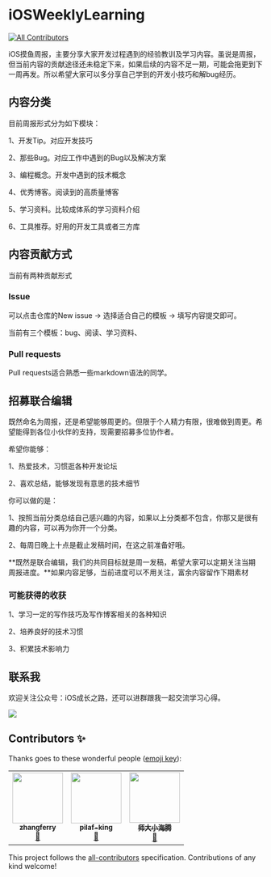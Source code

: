 # iOSWeeklyLearning
<!-- ALL-CONTRIBUTORS-BADGE:START - Do not remove or modify this section -->
[![All Contributors](https://img.shields.io/badge/all_contributors-3-orange.svg?style=flat-square)](#contributors-)
<!-- ALL-CONTRIBUTORS-BADGE:END -->
iOS摸鱼周报，主要分享大家开发过程遇到的经验教训及学习内容。虽说是周报，但当前内容的贡献途径还未稳定下来，如果后续的内容不足一期，可能会拖更到下一周再发。所以希望大家可以多分享自己学到的开发小技巧和解bug经历。

## 内容分类

目前周报形式分为如下模块：

1、开发Tip。对应开发技巧

2、那些Bug。对应工作中遇到的Bug以及解决方案

3、编程概念。开发中遇到的技术概念

4、优秀博客。阅读到的高质量博客

5、学习资料。比较成体系的学习资料介绍

6、工具推荐。好用的开发工具或者三方库

## 内容贡献方式

当前有两种贡献形式

### Issue

可以点击仓库的New issue -> 选择适合自己的模板 -> 填写内容提交即可。

当前有三个模板：bug、阅读、学习资料、

### Pull requests

Pull requests适合熟悉一些markdown语法的同学。

## 招募联合编辑

既然命名为周报，还是希望能够周更的。但限于个人精力有限，很难做到周更。希望能得到各位小伙伴的支持，现需要招募多位协作者。

希望你能够：

1、热爱技术，习惯逛各种开发论坛

2、喜欢总结，能够发现有意思的技术细节

你可以做的是：

1、按照当前分类总结自己感兴趣的内容，如果以上分类都不包含，你那又是很有趣的内容，可以再为你开一个分类。

2、每周日晚上十点是截止发稿时间，在这之前准备好哦。

**既然是联合编辑，我们的共同目标就是周一发稿，希望大家可以定期关注当期周报进度。**如果内容足够，当前进度可以不用关注，富余内容留作下期素材

### 可能获得的收获

1、学习一定的写作技巧及写作博客相关的各种知识

2、培养良好的技术习惯

3、积累技术影响力

## 联系我

欢迎关注公众号：iOS成长之路，还可以进群跟我一起交流学习心得。

![](https://gitee.com/zhangferry/Images/raw/master/gitee/wechat_official.png)

## Contributors ✨

Thanks goes to these wonderful people ([emoji key](https://allcontributors.org/docs/en/emoji-key)):

<!-- ALL-CONTRIBUTORS-LIST:START - Do not remove or modify this section -->
<!-- prettier-ignore-start -->
<!-- markdownlint-disable -->
<table>
  <tr>
    <td align="center"><a href="https://github.com/zhangferry"><img src="https://avatars.githubusercontent.com/u/13702445?v=4?s=100" width="100px;" alt=""/><br /><sub><b>zhangferry</b></sub></a><br /><a href="https://github.com/zhangferry/iOSWeeklyLearning/commits?author=zhangferry" title="Documentation">📖</a></td>
    <td align="center"><a href="https://www.jianshu.com/u/739b677928f7"><img src="https://avatars.githubusercontent.com/u/62095149?v=4?s=100" width="100px;" alt=""/><br /><sub><b>pilaf-king</b></sub></a><br /><a href="https://github.com/zhangferry/iOSWeeklyLearning/commits?author=pilaf-king" title="Documentation">📖</a></td>
    <td align="center"><a href="https://juejin.cn/user/782508012091645/posts"><img src="https://avatars.githubusercontent.com/u/76877122?v=4?s=100" width="100px;" alt=""/><br /><sub><b>师大小海腾</b></sub></a><br /><a href="https://github.com/zhangferry/iOSWeeklyLearning/commits?author=teney97" title="Documentation">📖</a></td>
  </tr>
</table>

<!-- markdownlint-restore -->
<!-- prettier-ignore-end -->

<!-- ALL-CONTRIBUTORS-LIST:END -->

This project follows the [all-contributors](https://github.com/all-contributors/all-contributors) specification. Contributions of any kind welcome!